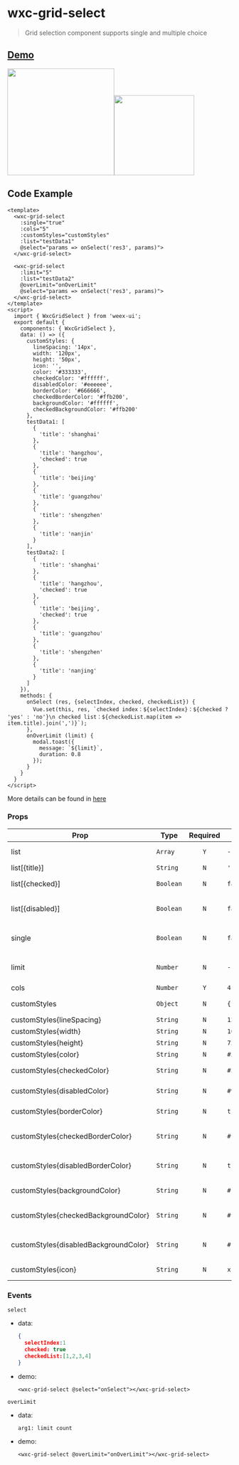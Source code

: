# wxc-grid-select 

> Grid selection component supports single and multiple choice
  
## [Demo](https://h5.m.taobao.com/trip/wxc-grid-select/index.html?_wx_tpl=https%3A%2F%2Fh5.m.taobao.com%2Ftrip%2Fwxc-grid-select%2Fdemo%2Findex.native-min.js)

<img src="https://gw.alipayobjects.com/zos/rmsportal/KVPhzMhbGodSqBiRCEVQ.gif" width="240"><img src="https://gw.alipayobjects.com/zos/rmsportal/yJfbMufZVRJzKicHPQrn.png" width="180">

## Code Example

```vue
<template>
  <wxc-grid-select
    :single="true"
    :cols="5"
    :customStyles="customStyles"
    :list="testData1"
    @select="params => onSelect('res3', params)">
  </wxc-grid-select>
  
  <wxc-grid-select
    :limit="5"
    :list="testData2"
    @overLimit="onOverLimit"
    @select="params => onSelect('res3', params)">
  </wxc-grid-select>
</template>
<script>
  import { WxcGridSelect } from 'weex-ui';
  export default {
    components: { WxcGridSelect },
    data: () => ({
      customStyles: {
        lineSpacing: '14px',
        width: '120px',
        height: '50px',
        icon: '',
        color: '#333333',
        checkedColor: '#ffffff',
        disabledColor: '#eeeeee',
        borderColor: '#666666',
        checkedBorderColor: '#ffb200',
        backgroundColor: '#ffffff',
        checkedBackgroundColor: '#ffb200'
      },
      testData1: [
        {
          'title': 'shanghai'
        },
        {
          'title': 'hangzhou',
          'checked': true
        },
        {
          'title': 'beijing'
        },
        {
          'title': 'guangzhou'
        },
        {
          'title': 'shengzhen'
        },
        {
          'title': 'nanjin'
        }
      ],
      testData2: [
        {
          'title': 'shanghai'
        },
        {
          'title': 'hangzhou',
          'checked': true
        },
        {
          'title': 'beijing',
          'checked': true
        },
        {
          'title': 'guangzhou'
        },
        {
          'title': 'shengzhen'
        },
        {
          'title': 'nanjing'
        }
      ]
    }),
    methods: {
      onSelect (res, {selectIndex, checked, checkedList}) {
        Vue.set(this, res, `checked index：${selectIndex}：${checked ? 'yes' : 'no'}\n checked list：${checkedList.map(item => item.title).join(',')}`);
      },
      onOverLimit (limit) {
        modal.toast({
          message: `${limit}`,
          duration: 0.8
        });
      }
    }
  }
</script>
```
More details can be found in [here](https://github.com/alibaba/weex-ui/blob/master/example/grid-select/index.vue)

### Props

| Prop | Type | Required | Default | Description |
|-----|------|:-----:|--------|--------|
| list | `Array` | `Y`| `-` | config data list |
| list[{title}]| `String` | `N`|`''` | title |
| list[{checked}]| `Boolean` |`N`| `false` |  whether is checked |
| list[{disabled}]| `Boolean` |`N`| `false` | whether is been disabled |
| single | `Boolean` |`N`| `false` | whether is single choice |
| limit | `Number` | `N`|  `-` | maximum number of choices |
| cols | `Number` | `Y`| `4` | cols |
| customStyles | `Object` |`N`| `{}` | custom styles |
| customStyles{lineSpacing} | `String` | `N`|`12px` | lineSpacing |
| customStyles{width} | `String` |`N`| `166px` | item width |
| customStyles{height} | `String` |`N`| `72px` | item height |
| customStyles{color} | `String` |`N`| `#3d3d3d` | text color |
| customStyles{checkedColor} | `String` |`N`| `#3d3d3d` | checked text color |
| customStyles{disabledColor} | `String` |`N`| `#9b9b9b` | disabled text Color |
| customStyles{borderColor} | `String` |`N`| `transparent` | border color |
| customStyles{checkedBorderColor} |`String` |`N`|  `#ffb200` | checked border color |
| customStyles{disabledBorderColor} | `String` | `N`|`transparent` | disabled border color |
| customStyles{backgroundColor} | `String` | `N`|`#f6f6f6` | background color |
| customStyles{checkedBackgroundColor} | `String` |`N`| `#fff` | checked background color |
| customStyles{disabledBackgroundColor} | `String` | `N`|`#f6f6f6` | disabled background color |
| customStyles{icon} | `String` | `N`| `x` | icon when checked |


### Events
`select`
- data: 
    ```json
    {
      selectIndex:1
      checked: true
      checkedList:[1,2,3,4]
    }
    ```
- demo:
    ```vue
    <wxc-grid-select @select="onSelect"></wxc-grid-select>
    ```
  
`overLimit`
- data: 
    ```
    arg1: limit count
    ```
- demo:
    ```
    <wxc-grid-select @overLimit="onOverLimit"></wxc-grid-select>
    ```
